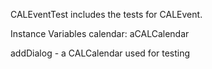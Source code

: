 CALEventTest includes the tests for CALEvent.

Instance Variables
	calendar:		aCALCalendar 
			
addDialog
	- a CALCalendar used for testing 